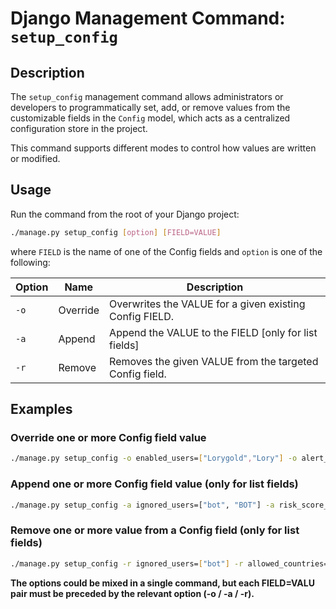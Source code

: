 # Django Management Command: `setup_config`

## Description

The `setup_config` management command allows administrators or developers to programmatically set, add, or remove values from the customizable fields in the `Config` model, which acts as a centralized configuration store in the project.

This command supports different modes to control how values are written or modified.

## Usage

Run the command from the root of your Django project:

```bash
./manage.py setup_config [option] [FIELD=VALUE]
```
where `FIELD` is the name of one of the Config fields
and `option` is one of the following:

| Option | Name       | Description                                                                 |
|--------|------------|-----------------------------------------------------------------------------|
| `-o`   | Override   | Overwrites the VALUE for a given existing Config FIELD.                     |
| `-a`   | Append     | Append the VALUE to the FIELD [only for list fields]                        |
| `-r`   | Remove     | Removes the given VALUE from the targeted Config field.                     |


## Examples

### Override one or more Config field value

```bash
./manage.py setup_config -o enabled_users=["Lorygold","Lory"] -o alert_is_vip_only=True -o vel_accepted=500
```

### Append one or more Config field value (only for list fields)

```bash
./manage.py setup_config -a ignored_users=["bot", "BOT"] -a risk_score_increment_alerts=["Anonymous IP Login"]
```
### Remove one or more value from a Config field (only for list fields)
 
```bash
./manage.py setup_config -r ignored_users=["bot"] -r allowed_countries=["Italy", "Germany", "France"]
```

**The options could be mixed in a single command, but each FIELD=VALU pair must be preceded by the relevant option (-o / -a / -r).**

